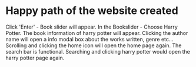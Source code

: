 # Happy path of the website created # 

Click 'Enter' - Book slider will appear. 
In the Bookslider - Choose Harry Potter. 
The book information of harry potter will appear. 
Clicking the author name will open a info modal box about the works written, genre etc...
Scrolling and clicking the home icon will open the home page again. 
The search bar is functional. 
Searching and clicking harry potter would open the harry potter page again. 